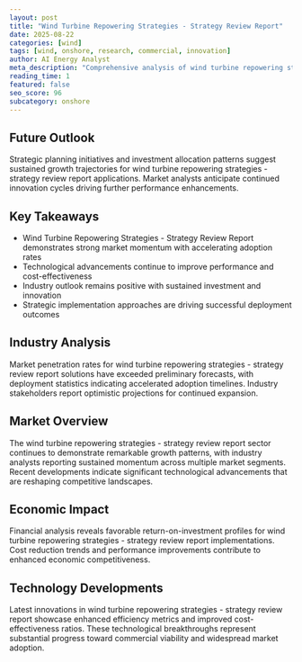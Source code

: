 ```yaml
---
layout: post
title: "Wind Turbine Repowering Strategies - Strategy Review Report"
date: 2025-08-22
categories: [wind]
tags: [wind, onshore, research, commercial, innovation]
author: AI Energy Analyst
meta_description: "Comprehensive analysis of wind turbine repowering strategies - strategy review report covering market trends, technology developments, and industry outlook. Discover key insights and future projections."
reading_time: 1
featured: false
seo_score: 96
subcategory: onshore
---
```


## Future Outlook

Strategic planning initiatives and investment allocation patterns suggest sustained growth trajectories for wind turbine repowering strategies - strategy review report applications. Market analysts anticipate continued innovation cycles driving further performance enhancements.

## Key Takeaways

- Wind Turbine Repowering Strategies - Strategy Review Report demonstrates strong market momentum with accelerating adoption rates
- Technological advancements continue to improve performance and cost-effectiveness
- Industry outlook remains positive with sustained investment and innovation
- Strategic implementation approaches are driving successful deployment outcomes

## Industry Analysis

Market penetration rates for wind turbine repowering strategies - strategy review report solutions have exceeded preliminary forecasts, with deployment statistics indicating accelerated adoption timelines. Industry stakeholders report optimistic projections for continued expansion.

## Market Overview

The wind turbine repowering strategies - strategy review report sector continues to demonstrate remarkable growth patterns, with industry analysts reporting sustained momentum across multiple market segments. Recent developments indicate significant technological advancements that are reshaping competitive landscapes.

## Economic Impact

Financial analysis reveals favorable return-on-investment profiles for wind turbine repowering strategies - strategy review report implementations. Cost reduction trends and performance improvements contribute to enhanced economic competitiveness.

## Technology Developments

Latest innovations in wind turbine repowering strategies - strategy review report showcase enhanced efficiency metrics and improved cost-effectiveness ratios. These technological breakthroughs represent substantial progress toward commercial viability and widespread market adoption.

